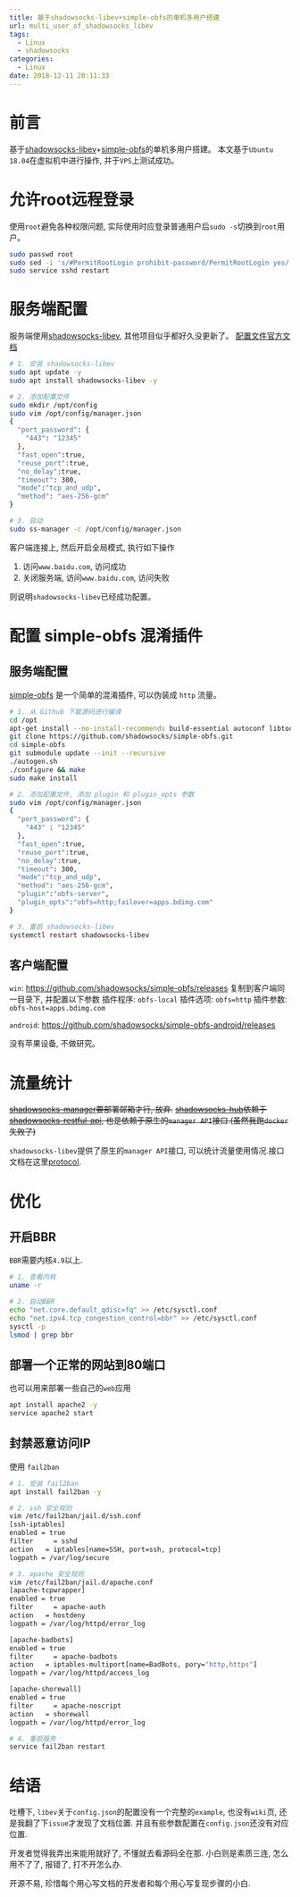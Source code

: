 ```yaml
---
title: 基于shadowsocks-libev+simple-obfs的单机多用户搭建
url: multi_user_of_shadowsocks_libev
tags:
  - Linux
  - shadowsocks
categories:
  - Linux
date: 2018-12-11 20:11:33
---
```

# 前言
基于[shadowsocks-libev](https://github.com/shadowsocks/shadowsocks-libev)+[simple-obfs](https://github.com/shadowsocks/simple-obfs)的单机多用户搭建。
本文基于`Ubuntu 18.04`在虚拟机中进行操作, 并于`VPS`上测试成功。

<!-- more -->

# 允许root远程登录
使用`root`避免各种权限问题, 实际使用时应登录普通用户后`sudo -s`切换到`root`用户。
```sh
sudo passwd root
sudo sed -i 's/#PermitRootLogin prohibit-password/PermitRootLogin yes/' /etc/ssh/sshd_config
sudo service sshd restart
```

# 服务端配置
服务端使用[shadowsocks-libev](https://github.com/shadowsocks/shadowsocks-libev), 其他项目似乎都好久没更新了。
[配置文件官方文档](https://github.com/shadowsocks/shadowsocks-libev/blob/master/doc/shadowsocks-libev.asciidoc#config-file)
```sh
# 1. 安装 shadowsocks-libev
sudo apt update -y
sudo apt install shadowsocks-libev -y

# 2. 添加配置文件
sudo mkdir /opt/config
sudo vim /opt/config/manager.json
{
  "port_password": {
    "443": "12345"
  },
  "fast_open":true,
  "reuse_port":true,
  "no_delay":true,
  "timeout": 300,
  "mode":"tcp_and_udp",
  "method": "aes-256-gcm"
}

# 3. 启动
sudo ss-manager -c /opt/config/manager.json
```
客户端连接上, 然后开启全局模式, 执行如下操作
1. 访问`www.baidu.com`, 访问成功
2. 关闭服务端, 访问`www.baidu.com`, 访问失败

则说明`shadowsocks-libev`已经成功配置。

# 配置 simple-obfs 混淆插件

## 服务端配置
[simple-obfs](https://github.com/shadowsocks/simple-obfs) 是一个简单的混淆插件, 可以伪装成 `http` 流量。
```sh
# 1. 从 Github 下载源码进行编译
cd /opt
apt-get install --no-install-recommends build-essential autoconf libtool libssl-dev libpcre3-dev libev-dev asciidoc xmlto automake -y
git clone https://github.com/shadowsocks/simple-obfs.git
cd simple-obfs
git submodule update --init --recursive
./autogen.sh
./configure && make
sudo make install

# 2. 添加配置文件, 添加 plugin 和 plugin_opts 参数
sudo vim /opt/config/manager.json
{
  "port_password": {
    "443" : "12345"
  },
  "fast_open":true,
  "reuse_port":true,
  "no_delay":true,
  "timeout": 300,
  "mode":"tcp_and_udp",
  "method": "aes-256-gcm",
  "plugin":"obfs-server",
  "plugin_opts":"obfs=http;failover=apps.bdimg.com"
}

# 3. 重启 shadowsocks-libev
systemctl restart shadowsocks-libev
```

## 客户端配置
`win`: https://github.com/shadowsocks/simple-obfs/releases
复制到客户端同一目录下, 并配置以下参数
插件程序: `obfs-local`
插件选项: `obfs=http`
插件参数: `obfs-host=apps.bdimg.com`

`android`: https://github.com/shadowsocks/simple-obfs-android/releases

没有苹果设备, 不做研究。

# 流量统计
~~[shadowsocks-manager](https://github.com/shadowsocks/shadowsocks-manager)要部署邮箱才行, 放弃.~~
~~[shadowsocks-hub](https://github.com/shadowsocks/shadowsocks-hub)依赖于[shadowsocks-restful-api](https://github.com/shadowsocks/shadowsocks-restful-api), 也是依赖于原生的`manager API`接口.(虽然我跑`docker`失败了)~~

`shadowsocks-libev`提供了原生的`manager API`接口, 可以统计流量使用情况.接口文档在这里[protocol](https://github.com/shadowsocks/shadowsocks-libev/blob/master/doc/ss-manager.asciidoc#protocol).

# 优化
## 开启BBR
`BBR`需要内核`4.9`以上.
```sh
# 1. 查看内核
uname -r

# 2. 启动BBR
echo "net.core.default_qdisc=fq" >> /etc/sysctl.conf
echo "net.ipv4.tcp_congestion_control=bbr" >> /etc/sysctl.conf
sysctl -p
lsmod | grep bbr
```

## 部署一个正常的网站到80端口
也可以用来部署一些自己的`web`应用
```sh
apt install apache2 -y
service apache2 start
```

## 封禁恶意访问IP
使用 `fail2ban`
```sh
# 1. 安装 fail2ban
apt install fail2ban -y

# 2. ssh 安全规则
vim /etc/fail2ban/jail.d/ssh.conf
[ssh-iptables]
enabled = true
filter     = sshd
action   = iptables[name=SSH, port=ssh, protocol=tcp]
logpath = /var/log/secure

# 3. apache 安全规则
vim /etc/fail2ban/jail.d/apache.conf
[apache-tcpwrapper]
enabled = true
filter     = apache-auth
action   = hostdeny
logpath = /var/log/httpd/error_log

[apache-badbots]
enabled = true
filter     = apache-badbots
action   = iptables-multiport[name=BadBots, pory="http,https"]
logpath = /var/log/httpd/access_log

[apache-shorewall]
enabled = true
filter     = apache-noscript
action   = shorewall
logpath = /var/log/httpd/error_log

# 4. 重启服务
service fail2ban restart
```

# 结语
吐槽下, `libev`关于`config.json`的配置没有一个完整的`example`, 也没有`wiki`页, 还是我翻了下`issue`才发现了文档位置. 并且有些参数配置在`config.json`还没有对应位置.

开发者觉得我弄出来能用就好了, 不懂就去看源码全在那. 
小白则是素质三连, 怎么用不了了, 报错了, 打不开怎么办.

开源不易, 珍惜每个用心写文档的开发者和每个用心写复现步骤的小白.
